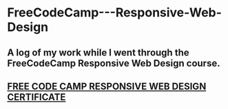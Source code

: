 # FreeCodeCamp---Responsive-Web-Design
A log of my work while I went through the FreeCodeCamp Responsive Web Design course.
---
[**FREE CODE CAMP RESPONSIVE WEB DESIGN CERTIFICATE**](https://www.freecodecamp.org/certification/AmenHAsfaw/responsive-web-design)
---
